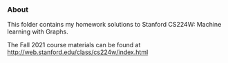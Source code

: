 ### About

This folder contains my homework solutions to Stanford CS224W: Machine learning with Graphs.  

The Fall 2021 course materials can be found at http://web.stanford.edu/class/cs224w/index.html

